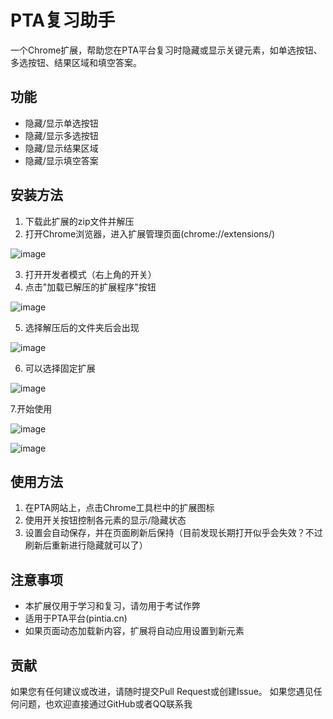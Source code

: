 # PTA复习助手

一个Chrome扩展，帮助您在PTA平台复习时隐藏或显示关键元素，如单选按钮、多选按钮、结果区域和填空答案。

## 功能

- 隐藏/显示单选按钮
- 隐藏/显示多选按钮
- 隐藏/显示结果区域
- 隐藏/显示填空答案

## 安装方法

1. 下载此扩展的zip文件并解压
2. 打开Chrome浏览器，进入扩展管理页面(chrome://extensions/)
   
![image](https://github.com/user-attachments/assets/128e75ae-b2c2-4a67-a2ce-b8cb07b6a300)
   
3. 打开开发者模式（右上角的开关）
4. 点击"加载已解压的扩展程序"按钮
   
![image](https://github.com/user-attachments/assets/f2891a7e-f474-4a54-ba11-4fa4bb00c977)

5. 选择解压后的文件夹后会出现

![image](https://github.com/user-attachments/assets/158ce333-1a92-406e-b3af-464f7ab5610e)
   
6. 可以选择固定扩展

![image](https://github.com/user-attachments/assets/deefbd31-76f5-4df3-9727-ba077a49911b)
   
7.开始使用

![image](https://github.com/user-attachments/assets/3f8b982b-1851-48b6-967c-3ba0a6184f89)


![image](https://github.com/user-attachments/assets/0a6d1e37-8ebe-4696-88d7-02ce471807f3)


## 使用方法

1. 在PTA网站上，点击Chrome工具栏中的扩展图标
2. 使用开关按钮控制各元素的显示/隐藏状态
3. 设置会自动保存，并在页面刷新后保持（目前发现长期打开似乎会失效？不过刷新后重新进行隐藏就可以了）

## 注意事项

- 本扩展仅用于学习和复习，请勿用于考试作弊
- 适用于PTA平台(pintia.cn)
- 如果页面动态加载新内容，扩展将自动应用设置到新元素 

## 贡献

如果您有任何建议或改进，请随时提交Pull Request或创建Issue。
如果您遇见任何问题，也欢迎直接通过GitHub或者QQ联系我
